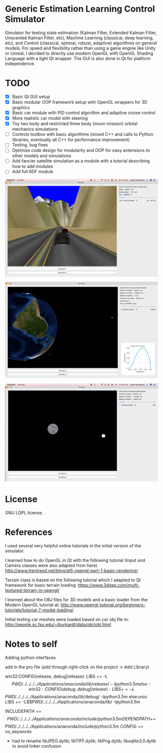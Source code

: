 # Generic Estimation Learning Control Simulator

Simulator for testing state estimation (Kalman Filter, Extended Kalman Filter, Unscented Kalman Filter, etc), Machine Learning (classical, deep learning, etc), and Control (classical, optimal, robust, adaptive)  algorithms on general models.  For speed and flexibility rather than using a game engine like Unity or Unreal, I decided to directly use modern OpenGL with OpenGL Shading Language with a light Qt wrapper.  The GUI is also done in Qt for platform independence.


# TODO

 - [X] Basic Qt GUI setup
 - [X] Basic modular OOP framework setup with OpenGL wrappers for 3D graphics
 - [X] Basic car module with PID control algorithm and adaptive cruise control
 - [X] More realistic car model with steering
 - [X] Toy two body and restricted three body (moon mission) orbital mechanics simulations
 - [ ] Controls toolbox with basic algorithms (mixed C++ and calls to Python libraries, eventually all C++ for performance improvement)
 - [ ] Testing, bug fixes
 - [ ] Optimize code design for modularity and OOP for easy extensions to other models and simulations
 - [ ] Add fancier satellite simulation as a module with a tutorial describing how to add modules
 - [ ] Add full 6DF module

[//]: # (Image References)

 [GUI]: ./GUI.png "GUI"
 [Car]: ./Car.png "Car"
 [Orbit]: ./Orbit.png "Orbit"
 [R3B]: ./Restricted3Body.png "Restricted 3 Body"

![Car][Car]

![R3B][R3B]

![Orbit][Orbit]

# License

GNU LGPL license.

# References

I used several very helpful online tutorials in the initial version of the simulator.

I learned how to do OpenGL in Qt with the following tutorial (Input and Camera classes were also adapted from here)
http://www.trentreed.net/blog/qt5-opengl-part-1-basic-rendering/

Terrain class is based on the following tutorial which I adapted to Qt framework for basic terrain loading:
https://www.3dgep.com/multi-textured-terrain-in-opengl/

I learned about the OBJ files for 3D models and a basic loader from the Modern OpenGL tutorial at:
http://www.opengl-tutorial.org/beginners-tutorials/tutorial-7-model-loading/

Initial testing car meshes were loaded based on car obj file in:
http://people.sc.fsu.edu/~jburkardt/data/obj/obj.html


# Notes to self

Adding python interfaces

add in the pro file (add through right-click on the project -> Add Library)


win32:CONFIG(release, debug|release): LIBS += -L$$PWD/../../../../Applications/anaconda/lib/release/ -lpython3.5m
else:win32:CONFIG(debug, debug|release): LIBS += -L$$PWD/../../../../Applications/anaconda/lib/debug/ -lpython3.5m
else:unix: LIBS += -L$$PWD/../../../../Applications/anaconda/lib/ -lpython3.5m

INCLUDEPATH += $$PWD/../../../../Applications/anaconda/include/python3.5m
DEPENDPATH += $$PWD/../../../../Applications/anaconda/include/python3.5m
CONFIG += no_keywords

- had to rename libJPEG.dylib; libTIFF.dylib; libPng.dylib; libsqlite3.0.dylib to avoid linker confusion
